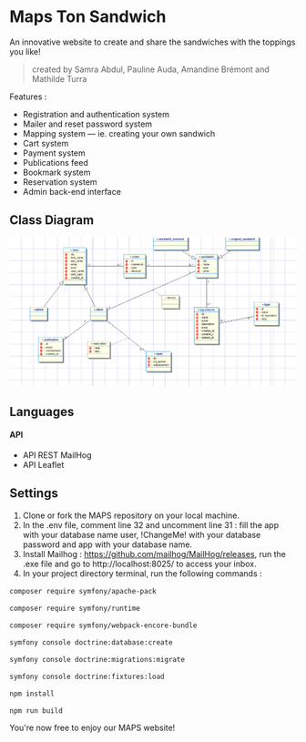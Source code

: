 # Maps Ton Sandwich
An innovative website to create and share the sandwiches with the toppings you like!

> created by Samra Abdul, Pauline Auda, Amandine Brémont and Mathilde Turra


Features : 
- Registration and authentication system
- Mailer and reset password system
- Mapping system — ie. creating your own sandwich
- Cart system
- Payment system
- Publications feed 
- Bookmark system
- Reservation system
- Admin back-end interface

## Class Diagram

![protocole](maps.PNG)

## Languages

#### API
- API REST MailHog
- API Leaflet

## Settings

1. Clone or fork the MAPS repository on your local machine.
2. In the .env file, comment line 32 and uncomment line 31 : fill the app with your database name user, !ChangeMe! with your database password and app with your database name.
3. Install Mailhog : https://github.com/mailhog/MailHog/releases, run the .exe file and go to http://localhost:8025/ to access your inbox.
4. In your project directory terminal, run the following commands : 
```console
composer require symfony/apache-pack
```
```console
composer require symfony/runtime
```
```console
composer require symfony/webpack-encore-bundle
```
```console
symfony console doctrine:database:create
```
```console
symfony console doctrine:migrations:migrate
```
```console
symfony console doctrine:fixtures:load
```
```console
npm install
```
```console
npm run build
```

You're now free to enjoy our MAPS website!
